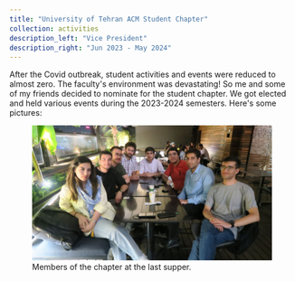 ```yaml
---
title: "University of Tehran ACM Student Chapter"
collection: activities
description_left: "Vice President"
description_right: "Jun 2023 - May 2024"
---
```


After the Covid outbreak, student activities and events were reduced to almost zero. The faculty's environment was devastating! So me and some of my friends decided to nominate for the student chapter. We got elected and held various events during the 2023-2024 semesters. Here's some pictures:

<figure>
  <img src="/images/activities/acm-guys-last-supper.jpg" alt="acm-guys-last-supper">
  <figcaption>Members of the chapter at the last supper.</figcaption>
</figure>
